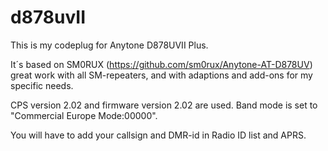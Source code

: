 # d878uvII
This is my codeplug for Anytone D878UVII Plus.

It´s based on SM0RUX (https://github.com/sm0rux/Anytone-AT-D878UV) great work with all SM-repeaters, and with adaptions and add-ons for my specific needs.

CPS version 2.02 and firmware version 2.02 are used.
Band mode is set to "Commercial Europe Mode:00000".

You will have to add your callsign and DMR-id in Radio ID list and APRS.
